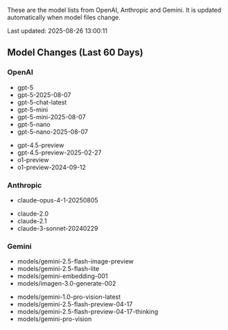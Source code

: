 These are the model lists from OpenAI, Anthropic and Gemini.
It is updated automatically when model files change.

Last updated: 2025-08-26 13:00:11

## Model Changes (Last 60 Days)

### OpenAI

+ gpt-5
+ gpt-5-2025-08-07
+ gpt-5-chat-latest
+ gpt-5-mini
+ gpt-5-mini-2025-08-07
+ gpt-5-nano
+ gpt-5-nano-2025-08-07
- gpt-4.5-preview
- gpt-4.5-preview-2025-02-27
- o1-preview
- o1-preview-2024-09-12

### Anthropic

+ claude-opus-4-1-20250805
- claude-2.0
- claude-2.1
- claude-3-sonnet-20240229

### Gemini

+ models/gemini-2.5-flash-image-preview
+ models/gemini-2.5-flash-lite
+ models/gemini-embedding-001
+ models/imagen-3.0-generate-002
- models/gemini-1.0-pro-vision-latest
- models/gemini-2.5-flash-preview-04-17
- models/gemini-2.5-flash-preview-04-17-thinking
- models/gemini-pro-vision

